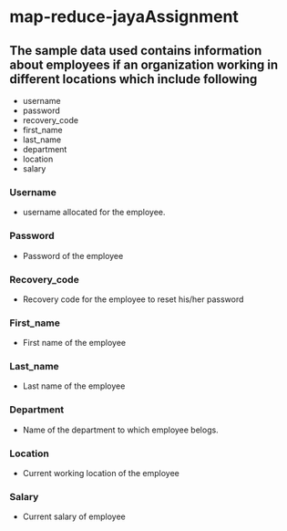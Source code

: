 # map-reduce-jayaAssignment

## The sample data used contains information about employees if an organization working in different locations which include following
  - username
  - password
  - recovery_code
  - first_name
  - last_name
  - department
  - location
  - salary
### Username
 - username allocated for the employee.
### Password
 - Password of the employee
### Recovery_code
 - Recovery code for the employee to reset his/her password
### First_name
 - First name of the employee
### Last_name
 - Last name of the employee
### Department
 - Name of the department to which employee belogs.
### Location
 - Current working location of the employee
### Salary
 - Current salary of employee

